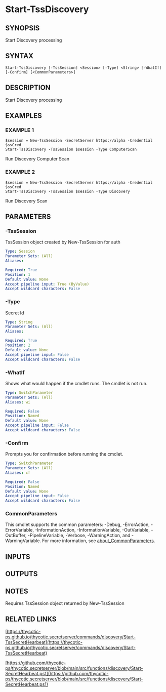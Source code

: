 # Start-TssDiscovery

## SYNOPSIS
Start Discovery processing

## SYNTAX

```
Start-TssDiscovery [-TssSession] <Session> [-Type] <String> [-WhatIf] [-Confirm] [<CommonParameters>]
```

## DESCRIPTION
Start Discovery processing

## EXAMPLES

### EXAMPLE 1
```
$session = New-TssSession -SecretServer https://alpha -Credential $ssCred
Start-TssDiscovery -TssSession $session -Type ComputerScan
```

Run Discovery Computer Scan

### EXAMPLE 2
```
$session = New-TssSession -SecretServer https://alpha -Credential $ssCred
Start-TssDiscovery -TssSession $session -Type Discovery
```

Run Discovery Scan

## PARAMETERS

### -TssSession
TssSession object created by New-TssSession for auth

```yaml
Type: Session
Parameter Sets: (All)
Aliases:

Required: True
Position: 1
Default value: None
Accept pipeline input: True (ByValue)
Accept wildcard characters: False
```

### -Type
Secret Id

```yaml
Type: String
Parameter Sets: (All)
Aliases:

Required: True
Position: 2
Default value: None
Accept pipeline input: False
Accept wildcard characters: False
```

### -WhatIf
Shows what would happen if the cmdlet runs.
The cmdlet is not run.

```yaml
Type: SwitchParameter
Parameter Sets: (All)
Aliases: wi

Required: False
Position: Named
Default value: None
Accept pipeline input: False
Accept wildcard characters: False
```

### -Confirm
Prompts you for confirmation before running the cmdlet.

```yaml
Type: SwitchParameter
Parameter Sets: (All)
Aliases: cf

Required: False
Position: Named
Default value: None
Accept pipeline input: False
Accept wildcard characters: False
```

### CommonParameters
This cmdlet supports the common parameters: -Debug, -ErrorAction, -ErrorVariable, -InformationAction, -InformationVariable, -OutVariable, -OutBuffer, -PipelineVariable, -Verbose, -WarningAction, and -WarningVariable. For more information, see [about_CommonParameters](http://go.microsoft.com/fwlink/?LinkID=113216).

## INPUTS

## OUTPUTS

## NOTES
Requires TssSession object returned by New-TssSession

## RELATED LINKS

[https://thycotic-ps.github.io/thycotic.secretserver/commands/discovery/Start-TssSecretHearbeat](https://thycotic-ps.github.io/thycotic.secretserver/commands/discovery/Start-TssSecretHearbeat)

[https://github.com/thycotic-ps/thycotic.secretserver/blob/main/src/functions/discovery/Start-SecretHearbeat.ps1](https://github.com/thycotic-ps/thycotic.secretserver/blob/main/src/functions/discovery/Start-SecretHearbeat.ps1)

